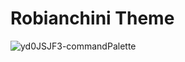 # Robianchini Theme

![yd0JSJF3-commandPalette](https://github.com/robianchini/vistei-backend/assets/35143346/dc49fbf1-017d-49e1-af2d-a8a8a7f76704)
